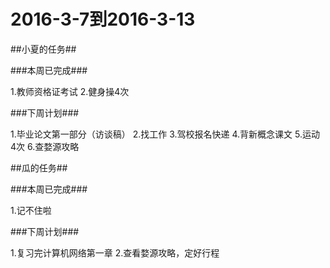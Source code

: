 2016-3-7到2016-3-13
===================

##小夏的任务##

###本周已完成###

1.教师资格证考试
2.健身操4次

###下周计划###

1.毕业论文第一部分（访谈稿）
2.找工作
3.驾校报名快递
4.背新概念课文
5.运动4次
6.查婺源攻略

##瓜的任务##

###本周已完成###

1.记不住啦

###下周计划###

1.复习完计算机网络第一章
2.查看婺源攻略，定好行程


